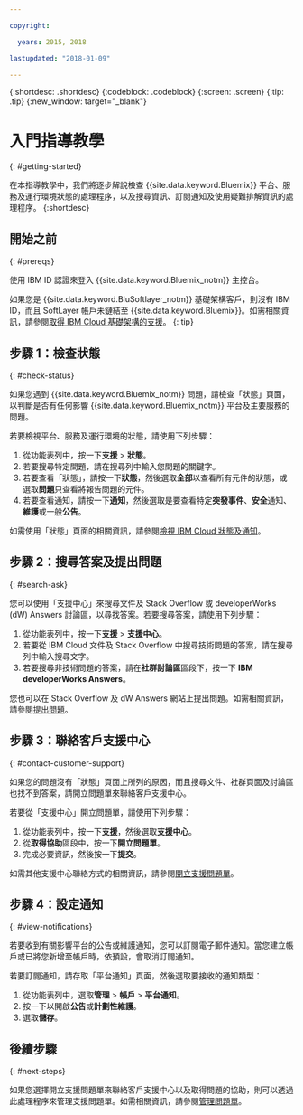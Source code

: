 ```yaml
---

copyright:

  years: 2015, 2018

lastupdated: "2018-01-09"

---
```



{:shortdesc: .shortdesc}
{:codeblock: .codeblock}
{:screen: .screen}
{:tip: .tip}
{:new_window: target="_blank"}

# 入門指導教學
{: #getting-started}

在本指導教學中，我們將逐步解說檢查 {{site.data.keyword.Bluemix}} 平台、服務及運行環境狀態的處理程序，以及搜尋資訊、訂閱通知及使用疑難排解資訊的處理程序。
{:shortdesc}

## 開始之前
{: #prereqs}

使用 IBM ID 認證來登入 {{site.data.keyword.Bluemix_notm}} 主控台。

如果您是 {{site.data.keyword.BluSoftlayer_notm}} 基礎架構客戶，則沒有 IBM ID，而且 SoftLayer 帳戶未鏈結至 {{site.data.keyword.Bluemix}}。如需相關資訊，請參閱[取得 IBM Cloud 基礎架構的支援](/docs/customer-portal/cpsupport.html#customerportal_support)。
{: tip}

## 步驟 1：檢查狀態
{: #check-status}

如果您遇到 {{site.data.keyword.Bluemix_notm}} 問題，請檢查「狀態」頁面，以判斷是否有任何影響 {{site.data.keyword.Bluemix_notm}} 平台及主要服務的問題。

若要檢視平台、服務及運行環境的狀態，請使用下列步驟：
  1. 從功能表列中，按一下**支援** > **狀態**。  
  2. 若要搜尋特定問題，請在搜尋列中輸入您問題的關鍵字。
  3. 若要查看「狀態」，請按一下**狀態**，然後選取**全部**以查看所有元件的狀態，或選取**問題**只查看將報告問題的元件。
  4. 若要查看通知，請按一下**通知**，然後選取是要查看特定**突發事件**、**安全**通知、**維護**或一般**公告**。

如需使用「狀態」頁面的相關資訊，請參閱[檢視 IBM Cloud 狀態及通知](/docs/get-support/ViewStatus.html#viewing-bluemix-status)。

## 步驟 2：搜尋答案及提出問題
{: #search-ask}

您可以使用「支援中心」來搜尋文件及 Stack Overflow 或 developerWorks (dW) Answers 討論區，以尋找答案。若要搜尋答案，請使用下列步驟：
  1. 從功能表列中，按一下**支援** > **支援中心**。
  2. 若要從 IBM Cloud 文件及 Stack Overflow 中搜尋技術問題的答案，請在搜尋列中輸入搜尋文字。
  3. 若要搜尋非技術問題的答案，請在**社群討論區**區段下，按一下 **IBM developerWorks Answers**。

您也可以在 Stack Overflow 及 dW Answers 網站上提出問題。如需相關資訊，請參閱[提出問題](/docs/get-support/howtogetsupport.html#asking-a-question)。

## 步驟 3：聯絡客戶支援中心
{: #contact-customer-support}

如果您的問題沒有「狀態」頁面上所列的原因，而且搜尋文件、社群頁面及討論區也找不到答案，請開立問題單來聯絡客戶支援中心。

若要從「支援中心」開立問題單，請使用下列步驟：
  1. 從功能表列中，按一下**支援**，然後選取**支援中心**。
  2. 從**取得協助**區段中，按一下**開立問題單**。
  3. 完成必要資訊，然後按一下**提交**。

如需其他支援中心聯絡方式的相關資訊，請參閱[開立支援問題單](/docs/get-support/howtogetsupport.html#open-ticket)。

## 步驟 4：設定通知
{: #view-notifications}

若要收到有關影響平台的公告或維護通知，您可以訂閱電子郵件通知。當您建立帳戶或已將您新增至帳戶時，依預設，會取消訂閱通知。

若要訂閱通知，請存取「平台通知」頁面，然後選取要接收的通知類型：
  1. 從功能表列中，選取**管理** > **帳戶** > **平台通知**。
  2. 按一下以開啟**公告**或**計劃性維護**。
  3. 選取**儲存**。

## 後續步驟
{: #next-steps}

如果您選擇開立支援問題單來聯絡客戶支援中心以及取得問題的協助，則可以透過此處理程序來管理支援問題單。如需相關資訊，請參閱[管理問題單](/docs/get-support/mantick.html#check-ticket-status)。

